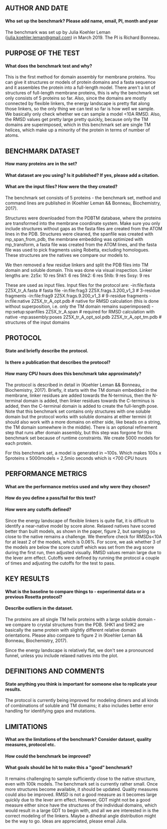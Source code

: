 ## AUTHOR AND DATE
#### Who set up the benchmark? Please add name, email, PI, month and year
The benchmark was set up by Julia Koehler Leman (julia.koehler.leman@gmail.com) in March 2019.
The PI is Richard Bonneau. 

## PURPOSE OF THE TEST
#### What does the benchmark test and why?
This is the first method for domain assembly for membrane proteins. You can give it structures or models of protein domains and a fasta sequence and it assembles the protein into a full-length model. There aren't a lot of structures of full-length membrane proteins, this is why the benchmark set only consists of 5 proteins so far. Also, since the domains are mostly connected by flexible linkers, the energy landscape is pretty flat along those linkers, so the only thing we can test so far is how well we sample. We basically only check whether we can sample a model <10A RMSD. Also, the RMSD values get pretty large pretty quickly, because only the TM domains are superimposed, which in this benchmark set are single TM helices, which make up a minority of the protein in terms of number of atoms. 

## BENCHMARK DATASET
#### How many proteins are in the set?
#### What dataset are you using? Is it published? If yes, please add a citation.
#### What are the input files? How were the they created?
The benchmark set consists of 5 proteins - the benchmark set, method and command lines are published in (Koehler Leman && Bonneau, Biochemistry, 2017). 

Structures were downloaded from the PDBTM database, where the proteins are transformed into the membrane coordinate system. Make sure you only include structures without gaps as the fasta files are created from the ATOM lines in the PDB. Structures were cleaned, the spanfile was created with mp_span_from_pdb, the membrane embedding was optimized with mp_transform, a fasta file was created from the ATOM lines, and the fasta file was used to pick fragments using Robetta, excluding homologues. These structures are the natives we compare our models to. 

We then removed a few residue linkers and split the PDB files into TM domain and soluble domain. This was done via visual inspection. Linker lengths are: 
2z5x: 10 res
5hk1: 6 res
5hk2: 6 res
5hlb: 9 res
5xsy: 9 res

These are used as input files. Input files for the protocol are:
-in:file:fasta 2Z5X_tr_A.fasta                                # fasta file
-in:file:frag3 2Z5X.frags.3.200_v1_3                          # 3-residue fragments
-in:file:frag9 2Z5X.frags.9.200_v1_3                          # 9-residue fragments
-in:file:native 2Z5X_tr_A_opt.pdb                             # native for RMSD calculation (this is done without superposition, i.e. only the TM domain remains superimposed)
-mp:setup:spanfiles 2Z5X_tr_A.span                            # required for RMSD calculation with native
-mp:assembly:poses 2Z5X_tr_A_opt_sol.pdb 2Z5X_tr_A_opt_tm.pdb # structures of the input domains

## PROTOCOL
#### State and briefly describe the protocol.
#### Is there a publication that describes the protocol?
#### How many CPU hours does this benchmark take approximately?

The protocol is described in detail in (Koehler Leman && Bonneau, Biochemistry, 2017). Briefly, it starts with the TM domain embedded in the membrane, linker residues are added towards the N-terminus, then the N-terminal domain is added, then linker residues towards the C-terminus is added, then the C-terminal domain is added to create the full-length pose. Note that this benchmark set contains only structures with one soluble domain but the protocol works with soluble domains at either termini (it should also work with a more domains on either side, like beads on a string, the TM domain somewhere in the middle). There is an optional refinement step that runs after domain assembly, but this step was forgone for this benchmark set because of runtime constraints. We create 5000 models for each protein.

For this benchmark set, a model is generated in ~100s. Which makes 100s x 5proteins x 5000models = 2,5mio seconds which is <700 CPU hours

## PERFORMANCE METRICS
#### What are the performance metrics used and why were they chosen?
#### How do you define a pass/fail for this test?
#### How were any cutoffs defined?

Since the energy landscape of flexible linkers is quite flat, it is difficult to identify a near-native model by score alone. Relaxed natives have scored better than built models, as shown in the paper, figure 2, but sampling so close to the native remains a challenge. We therefore check for RMSDs<10A for at least 2 of the models, which is 0.06%. For score, we ask whether 3 of the models are below the score cutoff which was set from the avg score during the first run, then adjusted visually. RMSD values remain large due to the lever arm effect. Cutoffs were defined by running the protocol a couple of times and adjusting the cutoffs for the test to pass. 

## KEY RESULTS
#### What is the baseline to compare things to - experimental data or a previous Rosetta protocol?
#### Describe outliers in the dataset.

The proteins are all single TM helix proteins with a large soluble domain - we compare to crystal structures from the PDB. 5HK1 and 5HK2 are basically the same protein with slightly different relative domain orientations. Please also compare to figure 2 in (Koehler Leman && Bonneau, Biochemistry, 2017).

Since the energy landscape is relatively flat, we don't see a pronounced funnel, unless you include relaxed natives into the plot. 

## DEFINITIONS AND COMMENTS
#### State anything you think is important for someone else to replicate your results. 

The protocol is currently being improved for modeling dimers and all kinds of combinations of soluble and TM domains; it also includes better error handling for identifying gaps and mutations.

## LIMITATIONS
#### What are the limitations of the benchmark? Consider dataset, quality measures, protocol etc. 
#### How could the benchmark be improved?
#### What goals should be hit to make this a "good" benchmark?

It remains challenging to sample sufficiently close to the native structure, even with 100k models. The benchmark set is currently rather small. Once more structures become available, it should be updated. Quality measures could also be improved. RMSD is not a good measure as it becomes large quickly due to the lever arm effect. However, GDT might not be a good measure either since have the structures of the individual domains, which would result in a large GDT to begin with, and all we are interested in is the correct modeling of the linkers. Maybe a dihedral angle distribution might be the way to go. Ideas are appreciated, please email Julia. 
